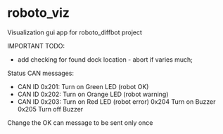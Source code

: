 # roboto_viz
Visualization gui app for roboto_diffbot project

IMPORTANT TODO: 
- add checking for found dock location - abort if varies much;

Status CAN messages:
  - CAN ID 0x201: Turn on Green LED (robot OK)
  - CAN ID 0x202: Turn on Orange LED (robot warning)
  - CAN ID 0x203: Turn on Red LED (robot error)
  0x204 Turn on Buzzer
  0x205 Turn off Buzzer

Change the OK can message to be sent only once